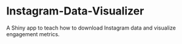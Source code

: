 # Instagram-Data-Visualizer
A Shiny app to teach how to download Instagram data and visualize engagement metrics.
